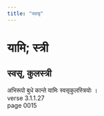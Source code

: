 ```yaml
---
title: "स्वसृ"
---
```


# यामि; स्त्री
## स्वसृ, कुलस्त्री
अभिरूपो बुधे कान्ते यामिः स्वसृकुलस्त्रियोः ।<br />verse 3.1.1.27<br />page 0015

